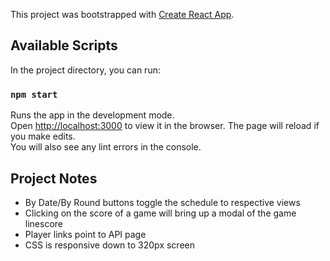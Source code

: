 This project was bootstrapped with [Create React App](https://github.com/facebook/create-react-app).

## Available Scripts
In the project directory, you can run:

### `npm start`
Runs the app in the development mode.<br>
Open [http://localhost:3000](http://localhost:3000) to view it in the browser.
The page will reload if you make edits.<br>
You will also see any lint errors in the console.

## Project Notes
   * By Date/By Round buttons toggle the schedule to respective views
   * Clicking on the score of a game will bring up a modal of the game linescore
   * Player links point to API page
   * CSS is responsive down to 320px screen
